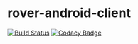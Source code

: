 # rover-android-client

[![Build Status](https://travis-ci.org/dasfoo/rover-android-client.svg?branch=master)](https://travis-ci.org/dasfoo/rover-android-client)
[![Codacy Badge](https://api.codacy.com/project/badge/Grade/f09a64529bb8453983050e26680f4b91)](https://www.codacy.com/app/dasfoo/rover-android-client?utm_source=github.com&amp;utm_medium=referral&amp;utm_content=dasfoo/rover-android-client&amp;utm_campaign=Badge_Grade)
